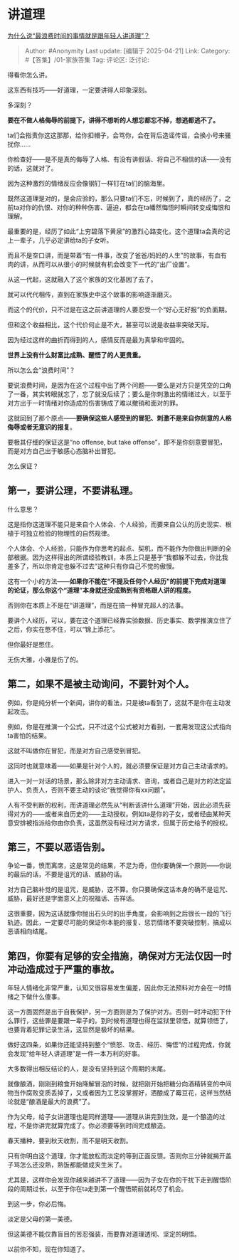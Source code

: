 # 讲道理
[为什么说“最浪费时间的事情就是跟年轻人讲道理”？](https://www.zhihu.com/question/486291635/answer/1897612542848766192)

> Author: #Anonymity
> Last update: [编辑于 2025-04-21]
> Link:
> Category: #【答集】/01-家族答集 
> Tag:
> 评论区:
> 泛讨论:

得看你怎么讲。

这东西有技巧——好道理，一定要讲得人印象深刻。

多深刻？

**要在不做人格侮辱的前提下，讲得不想听的人想忘都忘不掉，想逃都逃不了。**

ta们会指责你这这那那，给你扣帽子，会骂你，会在背后造谣传谣，会换小号来骚扰你……

你检查好——是不是真的侮辱了人格、有没有讲假话、将自己不相信的话——没有的话，这就对了。

因为这种激烈的情绪反应会像钢钉一样钉在ta们的脑海里。

既然这道理是对的，是会应验的，那么只要ta们不忘，时候到了，真的经历了，之前ta对你的仇恨、对你的种种伤害、逼迫，都会在ta幡然悔悟时瞬间转变成悔恨和理解。

最重要的是，经历了如此“上穷碧落下黄泉”的激烈心路变化，这个道理ta会真的记上一辈子，几乎必定讲给ta的子女听。

而且不是空口讲，而是带着“有一件事，改变了爸爸/妈妈的人生”的故事，有血有肉的讲，从而可以从很小的时候就有机会改变下一代的“出厂设置”。

从这一代起，这就融入了这个家族的文化基因了去了。

就可以代代相传，直到在家族史中这个故事的影响逐渐磨灭。

而这个的代价，只不过是在这之前讲道理的人要忍受一个“好心无好报”的负面期。

但和这个收益相比，这个代价何止是不大，甚至可以说是收益率突破天际。

因为经过这样的曲折而得到的人，感情反而是最为真挚和牢固的。

**世界上没有什么财富比成熟、醒悟了的人更贵重。**

所以怎么会“浪费时间”？

要说浪费时间，是因为在这个过程中出了两个问题——要么是对方只是凭空的口角了一番，其实转眼就忘了，忘了就没后续了；要么是你刺激出的情绪过大，以至于对方出于一时情绪对你造成的伤害铸成了难以撤销和面对的罪。

这就回到了那个原点——**要确保这些人感受到的冒犯、刺激不是来自你刻意的人格侮辱或者无意识的报复**。

要极其仔细的保证这是“no offense, but take offense”，即不是你刻意要冒犯，而是对方自己出于敏感心态脑补出冒犯。

  

怎么保证？

## 第一，要讲公理，不要讲私理。

什么意思？

这是指你这道理不能只是来自个人体会、个人经验，而要来自公认的历史现实、根植于可独立检验的物理性的自然规律。

个人体会、个人经验，只能作为你思考的起点、契机，而不能作为你做出判断的全部根据。因为这样得出的所谓经验教训，本质上只是基于“我都躲不过去，你比我差多了，所以你肯定也躲不过去”这种只有你自己不觉的傲慢。

这有一个小的方法——**如果你不能在“不提及任何个人经历”的前提下完成对道理的论证，那么你这个“道理”本身就还没成熟到有资格跟人讲的程度。**

否则你在本质上不是在“讲道理”，而是在搞一种冒充超人的法事。

要讲个人经历，可以，要在这个道理已经靠实验数据、历史事实、数学推演立住了之后，你实在憋不住，可以“锦上添花”。

但你最好是憋住。

无伤大雅，小雅是伤了的。

  

  

## 第二，如果不是被主动询问，不要针对个人。

  

例如，你是纯分析一个新闻，讲你的看法，只是被ta看到了，这就不是你在主动发起攻击。

例如，你是在推演一个公式，只不过这个公式被对方看到，一套用发现这公式指向ta害怕的结果。

这就不叫做你在冒犯，而是对方自己感受到冒犯。

  

这同时也就意味着——如果是针对个人的，就必须要保证是对方自己主动请求的。

进入一对一对话的场景，那么除非对方主动请求、咨询，或者自己是对方的法定监护人、负责人，否则不要主动的谈论“我觉得你有xx问题”。

人有不受判断的权利，而讲道理必然先从“判断该讲什么道理”开始，因此必须先获得对方的——或者来自历史的——主动授权。例如ta是你的子女，或者经由某种天意安排被指派给你由你负责，这虽然没有经过对方请求，但属于历史给予的授权。

  

## 第三，不要以恶语告别。

争论一番，愤而离席，这是常见的结果，不足为奇，但你要确保一个原则——你说的最后的话，不要是诅咒的话、威胁的话。

对方自己脑补觉的是诅咒，是威胁，这不算。你只要确保这话本身的确不是诅咒、威胁，最好还是字面意义上的祝福话、吉祥话。

这很重要，因为这话就像你抛出石头时的出手角度，会影响到之后很长一段的飞行轨迹。因此，一定要尽可能的保证你本能的报复、惩罚情绪不要突破控制，搞成以恶语相向结尾。

  

## **第四，你要有足够的安全措施，确保对方无法仅因一时冲动造成过于严重的事故。**

年轻人情绪化非常严重，认知又很容易发生偏差，因此你无法预料对方会在一时情绪之下做什么傻事。

这一方面固然是出于自我保护，另一方面则是为了保护对方。否则一时冲动犯下什么罪行，这些罪是要跟一辈子的。到时候有道理也得在监狱里领悟，就算领悟了，也要背着犯罪记录生活，这显然是极坏的结果。

  

做好这四条，如果你还能坚持到整个“愤怒、攻击、经历、悔悟”的过程完成，你就会发现“给年轻人讲道理”是一件一本万利的好事。

大多数得出相反结论的人，是没有坚持到这个周期的末尾。

就像酿酒，刚刚到粮食开始降解冒泡的时候，就把刚开始把糖分向酒精转变的中间物当作腐败变质丢掉了，又或者因为工艺没掌握好，酒酿成了霉豆花，这样当然结论就是“酿酒是最大的浪费”了。

  

作为父母，给子女讲道理也是同样道理——道理从讲完到生效，是一个酿造的过程，不是你讲完就算完成了。你必须要等到时间完成酿造。

春天播种，要到秋天收割，而不是明天收割。

只有你明白这个道理，你才能放松而淡定的等到正面反馈。否则你三分钟就揭开盖子骂怎么还没熟，熟饭都能做成夹生米了。

尤其是，这样你会发现你越来越讲不了道理——因为子女在你的干扰下走到醒悟阶段的周期过长，以至于你在ta走到第一个醒悟期前就耗尽了机会。

到这一步，你必后悔。

淡定是父母的第一美德。

但这美德不能仅靠盲目的苦忍强装，而要靠对道理透彻、坚定的明悟。

以前你不知，现在你知道了。
